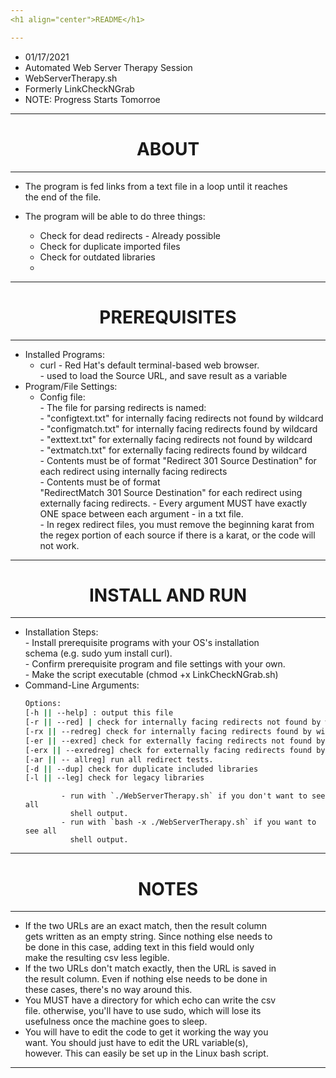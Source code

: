 ```yaml
---
<h1 align="center">README</h1> 

---
```




- 01/17/2021                                                                   
- Automated Web Server Therapy Session                                                
- WebServerTherapy.sh   
- Formerly LinkCheckNGrab
- NOTE: Progress Starts Tomorroe 
                                                        
---
<h1 align="center">ABOUT</h1>      

---                      
                                                                               
- The program is fed links from a text file in a loop until it reaches    
  the end of the file.                                                         
									       
- The program will be able to do three things:
	- Check for dead redirects - Already possible
	- Check for duplicate imported files
	- Check for outdated libraries	
	- 			       
---
<h1 align="center">PREREQUISITES</h1>      

---
- Installed Programs:                                                          
   - curl - Red Hat's default terminal-based web browser.                      
              - used to load the Source URL, and save result as a variable    
- Program/File Settings:                                                       
   - Config file:                                                              
                - The file for parsing redirects is named:                     
                   -  "configtext.txt" for internally facing redirects not found by wildcard	       
                   -  "configmatch.txt" for internally facing redirects found by wildcard       
                   -  "exttext.txt" for externally facing redirects not found by wildcard            
                   -  "extmatch.txt" for externally facing redirects found by wildcard   
                - Contents must be of format "Redirect 301 Source Destination" 
                  for each redirect using internally facing redirects                                     
                - Contents must be of format                                   
                  "RedirectMatch 301 Source Destination" for each redirect using
		  externally facing redirects.
                - Every argument MUST have exactly ONE space between each argument 
                - in a txt file.                                      
                - In regex redirect files, you must remove the beginning karat 
                  from the regex portion of each source if there is a karat, 
		  or the code will not work.    
		  
---
<h1 align="center">INSTALL AND RUN</h1>      

---
- Installation Steps:                                                          
              - Install prerequisite programs with your OS's installation      
                schema (e.g. sudo yum install curl).                           
              - Confirm prerequisite program and file settings with your own.  
              - Make the script executable (chmod +x LinkCheckNGrab.sh)        
- Command-Line Arguments:   
	``` WebServerTherapy.sh [options]
	Options:
	[-h || --help] : output this file
	[-r || --red] | check for internally facing redirects not found by wildcard
	[-rx || --redreg] check for internally facing redirects found by wildcard
	[-er || --exred] check for externally facing redirects not found by wildcard
	[-erx || --exredreg] check for externally facing redirects found by wildcard
	[-ar || -- allreg] run all redirect tests.
	[-d || --dup] check for duplicate included libraries
	[-l || --leg] check for legacy libraries
	```                                                                    
              - run with `./WebServerTherapy.sh` if you don't want to see all      
                shell output.                                                  
              - run with `bash -x ./WebServerTherapy.sh` if you want to see all    
                shell output.                                                  
              
---
<h1 align="center">NOTES</h1>      

---

  - If the two URLs are an exact match, then the result column     
    gets written as an empty string. Since nothing else needs to  
    be done in this case, adding text in this field would only     
    make the resulting csv less legible.                                                         
  - If the two URLs don't match exactly, then the URL is saved in  
    the result column. Even if nothing else needs to be done in    
    these cases, there's no way around this.
  - You MUST have a directory for which echo can write the csv     
    file. otherwise, you'll have to use sudo, which will lose its  
    usefulness once the machine goes to sleep.                                            
  - You will have to edit the code to get it working the way you   
    want. You should just have to edit the URL variable(s),        
    however. This can easily be set up in the Linux bash script.   
		
--------------------------------------------------------------------------------
